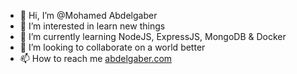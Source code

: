- 👋 Hi, I’m @Mohamed Abdelgaber
- 👀 I’m interested in learn new things
- 🌱 I’m currently learning NodeJS, ExpressJS, MongoDB & Docker 
- 💞️ I’m looking to collaborate on a world better
- 📫 How to reach me [abdelgaber.com](http://abdelgaber.com)

<!---
Mohamed-Abdelgaber/Mohamed-Abdelgaber is a ✨ special ✨ repository because its `README.md` (this file) appears on your GitHub profile.
You can click the Preview link to take a look at your changes.
--->
